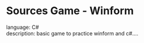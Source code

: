 # Sources Game - Winform
 language: C# <br>
 description: basic game to practice winform and c#.... 
